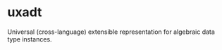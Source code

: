 uxadt
=====

Universal (cross-language) extensible representation for algebraic data type instances.